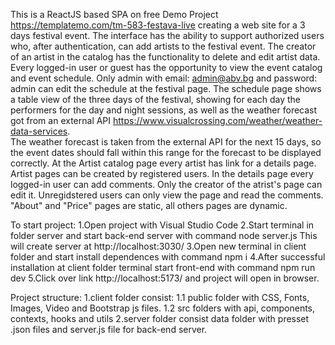 This is a ReactJS based SPA on free Demo Project https://templatemo.com/tm-583-festava-live creating a web site for a 3 days festival event.
The interface has the ability to support authorized users who, after authentication, can add artists to the festival event.
The creator of an artist in the catalog has the functionality to delete and edit artist data.
Every logged-in user or guest has the opportunity to view the event catalog and event schedule.
Only admin with email: admin@abv.bg and password: admin can edit the schedule at the festival page.
The schedule page shows a table view of the three days of the festival, showing for each day the performers for the day and night sessions, as well as the weather forecast got from an external API https://www.visualcrossing.com/weather/weather-data-services.  
The weather forecast is taken from the external API for the next 15 days, so the event dates should fall within this range for the forecast to be displayed correctly.
At the Artist catalog page every artist has link for a details page. Artist pages can be created by registered users. In the details page every logged-in user can add comments. Only the creator of the atrist's page can edit it. Unregidstered users can only view the page and read the comments.
"About" and "Price" pages are static, all others pages are dynamic.

To start project:
 1.Open project with Visual Studio Code
 2.Start terminal in folder server and start back-end server with command node server.js
    This will create server at http://localhost:3030/
 3.Open new terminal in client folder and start install dependences with command npm i
 4.After successful installation at client folder terminal start front-end with command npm run dev
 5.Click over link http://localhost:5173/ and project will open in browser.

Project structure:
 1.client folder consist:
   1.1 public folder with CSS, Fonts, Images, Video and Bootstrap js files.
   1.2 src folders with api, components, contexts, hooks and utils
 2.server folder consist data folder with presset .json files and server.js file for back-end server.


